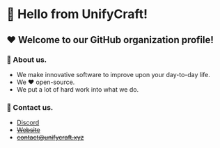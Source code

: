 # 👋 Hello from UnifyCraft!
## ❤ Welcome to our GitHub organization profile!

### 💬 About us.
- We make innovative software to improve upon your day-to-day life.
- We ❤ open-source.
- We put a lot of hard work into what we do.

### 💌 Contact us.
- [Discord][discord]
- ~~[Website][website]~~
- ~~contact@unifycraft.xyz~~

[discord]: https://discord.gg/bhGeqQ3XE3
[website]: https://www.incrie.xyz/
